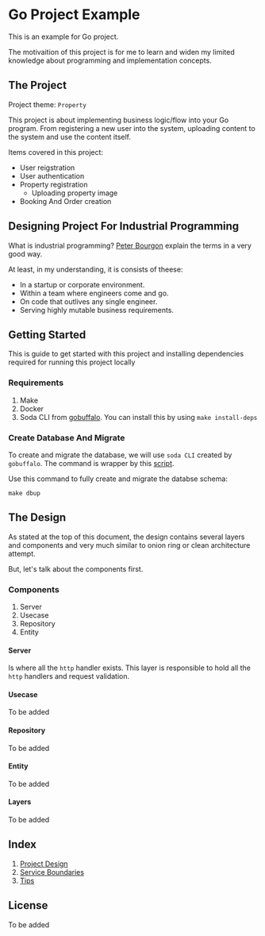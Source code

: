 # Go Project Example

This is an example for Go project.

The motivaition of this project is for me to learn and widen my limited knowledge about programming and implementation concepts.

## The Project

Project theme: `Property`

This project is about implementing business logic/flow into your Go program. From registering a new user into the system, uploading content to the system and use the content itself.

Items covered in this project:

- User reigstration
- User authentication
- Property registration
  - Uploading property image
- Booking And Order creation

## Designing Project For Industrial Programming

What is industrial programming? [Peter Bourgon](https://peter.bourgon.org/go-for-industrial-programming/) explain the terms in a very good way.

At least, in my understanding, it is consists of theese:

- In a startup or corporate environment.
- Within a team where engineers come and go.
- On code that outlives any single engineer.
- Serving highly mutable business requirements.

## Getting Started

This is guide to get started with this project and installing dependencies required for running this project locally

### Requirements

1. Make
2. Docker
3. Soda CLI from [gobuffalo](https://gobuffalo.io/en/docs/db/toolbox). You can install this by using `make install-deps`

### Create Database And Migrate

To create and migrate the database, we will use `soda CLI` created by `gobuffalo`. The command is wrapper by this [script](/database/setup.sh).

Use this command to fully create and migrate the databse schema:

`make dbup`

## The Design

As stated at the top of this document, the design contains several layers and components and very much similar to onion ring or clean architecture attempt.

But, let's talk about the components first.

### Components

1. Server
2. Usecase
3. Repository
4. Entity

#### Server

Is where all the `http` handler exists. This layer is responsible to hold all the `http` handlers and request validation.

#### Usecase

To be added

#### Repository

To be added

#### Entity

To be added

#### Layers

To be added

## Index

1. [Project Design](/docs/project_design.md)
2. [Service Boundaries](/docs/service_boundaries.md)
3. [Tips](/docs/tips.md)

## License

To be added
